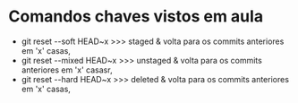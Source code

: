 # Comandos chaves vistos em aula
<ul>
    <li>git reset --soft HEAD~x >>> staged & volta para os commits anteriores em 'x' casas,</li>
    <li>git reset --mixed HEAD~x >>> unstaged & volta para os commits anteriores em 'x' casasr,</li>
    <li>git reset --hard HEAD~x >>> deleted & volta para os commits anteriores em 'x' casas,</li>
</ul>